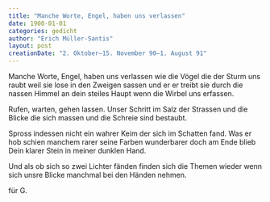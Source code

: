 ```yaml
---
title: "Manche Worte, Engel, haben uns verlassen"
date: 1900-01-01
categories: gedicht
author: "Erich Müller-Santis"
layout: post
creationDate: "2. Oktober–15. November 90–1. August 91"
---
```

Manche Worte, Engel, haben uns verlassen
wie die Vögel die der Sturm uns raubt
weil sie lose in den Zweigen sassen
und er er treibt sie durch die nassen
Himmel an dein steiles Haupt
wenn die Wirbel uns erfassen.

Rufen, warten, gehen lassen.
Unser Schritt im Salz der Strassen
und die Blicke die sich massen
und die Schreie sind bestaubt.

Spross indessen nicht ein wahrer
Keim der sich im Schatten fand.
Was er hob schien manchem rarer
seine Farben wunderbarer
doch am Ende blieb Dein klarer
Stein in meiner dunklen Hand.

Und als ob sich so zwei Lichter
fänden finden sich die Themen
wieder wenn sich unsre Blicke
manchmal bei den Händen nehmen.

für G.

